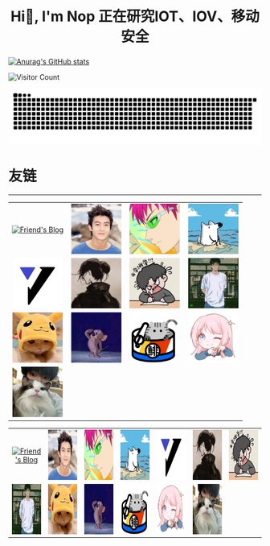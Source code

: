<h1 align="center">Hi👋, I'm Nop 正在研究IOT、IOV、移动安全</h1>
<h3 align="center"></h3>

<div id="title" align=left>

[![Anurag's GitHub stats](https://github-readme-stats.vercel.app/api?username=Nop3z&show_icons=true&theme=tokyonight)](https://space.bilibili.com/403467735?spm_id_from=333.1007.0.0)

</div>

![Visitor Count](https://profile-counter.glitch.me/Nop3z/count.svg)





<picture>
  <source media="(prefers-color-scheme: dark)" srcset="https://raw.githubusercontent.com/Nop3z/Nop3z/output/github-contribution-grid-snake-dark.svg">
  <source media="(prefers-color-scheme: light)" srcset="https://raw.githubusercontent.com/Nop3z/Nop3z/output/github-contribution-grid-snake.svg">
  <img alt="github contribution grid snake animation" src="https://raw.githubusercontent.com/Nop3z/Nop3z/output/github-contribution-grid-snake.svg">
</picture>


# 友链
--------------------------

<table style="width: 100%; table-layout: fixed;">
  <tr>
    <td style="width: 25%; text-align: center;">
      <a href="https://buutt3rf1y.github.io/" target="_blank">
        <img src="https://img.dkdun.cn/v1/2024/12/5e1c86b5a116571a.jpg" alt="Friend's Blog" width="100" height="100">
      </a>
    </td>
    <td style="width: 25%; text-align: center;">
      <a href="baozongwi.xyz" target="_blank">
        <img src="./image/597622e4231ebddab27a452a6df01ba.jpg" alt="Friend's Blog" width="100" height="100">
      </a>
    </td>
    <td style="width: 25%; text-align: center;">
      <a href="https://bamuwe.xyz/" target="_blank">
        <img src="./image/3086d7255116d87fed9b07c86f6dafb.jpg" alt="Friend's Blog" width="100" height="100">
      </a>
    </td>
    <td style="width: 25%; text-align: center;">
      <a href="https://assembly.rip/" target="_blank">
        <img src="./image/3df8814063cc8a4112f09118fceab86.jpg" alt="Friend's Blog" width="100" height="100">
      </a>
    </td>
  </tr>
  <tr>
    <td style="width: 25%; text-align: center;">
      <a href="www.7ntsec.cn" target="_blank">
        <img src="./image/6e1a2af23cbcdc0f02c2e5cbd938a27.jpg" alt="Friend's Blog" width="100" height="100">
      </a>
    </td>
    <td style="width: 25%; text-align: center;">
      <a href="1cfh.fun" target="_blank">
        <img src="./image/6137d83ecd1ff0373968cb58c38bea1.jpg" alt="Friend's Blog" width="100" height="100">
      </a>
    </td>
    <td style="width: 25%; text-align: center;">
      <a href="cnblogs.com/9man" target="_blank">
        <img src="./image/9950272f6e04b7a5236f713d3f222fd.jpg" alt="Friend's Blog" width="100" height="100">
      </a>
    </td>
    <td style="width: 25%; text-align: center;">
      <a href="www.su-cvestone.cn" target="_blank">
        <img src="./image/005815c463081016f8851aded067d14.jpg" alt="Friend's Blog" width="100" height="100">
      </a>
    </td>
  </tr>
  <tr>
    <td style="width: 25%; text-align: center;">
      <a href="ba1100n.tech" target="_blank">
        <img src="./image/d635549b99c4240f7a7b4a93831c48b.jpg" alt="Friend's Blog" width="100" height="100">
      </a>
    </td>
    <td style="width: 25%; text-align: center;">
      <a href="p1yang.github.io" target="_blank">
        <img src="./image/ae5107789df7b1727bc2680cb7cf7eb.jpg" alt="Friend's Blog" width="100" height="100">
      </a>
    </td>
    <td style="width: 25%; text-align: center;">
      <a href="https://ch0ico.fun/" target="_blank">
        <img src="./image/b70a10c307262b4b478843887369416.jpg" alt="Friend's Blog" width="100" height="100">
      </a>
    </td>
    <td style="width: 25%; text-align: center;">
      <a href="https://xyy9233.github.io/" target="_blank">
        <img src="./image/8cce133d861671e6972d58adc755f16.png" alt="Friend's Blog" width="100" height="100">
      </a>
    </td>
  </tr>
  <tr>
    <td style="width: 25%; text-align: center;">
      <a href="https://sh1j1.github.io/" target="_blank">
        <img src="./image/2d0bd21357522278346698c817b2462.jpg" alt="Friend's Blog" width="100" height="100">
      </a>
    </td>
    <!-- 添加更多的博客链接 -->
  </tr>
</table>

<table style="width: 100%; table-layout: fixed;">
  <tr>
    <td style="width: 14.28%; text-align: center;">
      <a href="https://buutt3rf1y.github.io/" target="_blank">
        <img src="https://img.dkdun.cn/v1/2024/12/5e1c86b5a116571a.jpg" alt="Friend's Blog" width="100" height="100">
      </a>
    </td>
    <td style="width: 14.28%; text-align: center;">
      <a href="baozongwi.xyz" target="_blank">
        <img src="./image/597622e4231ebddab27a452a6df01ba.jpg" alt="Friend's Blog" width="100" height="100">
      </a>
    </td>
    <td style="width: 14.28%; text-align: center;">
      <a href="https://bamuwe.xyz/" target="_blank">
        <img src="./image/3086d7255116d87fed9b07c86f6dafb.jpg" alt="Friend's Blog" width="100" height="100">
      </a>
    </td>
    <td style="width: 14.28%; text-align: center;">
      <a href="https://assembly.rip/" target="_blank">
        <img src="./image/3df8814063cc8a4112f09118fceab86.jpg" alt="Friend's Blog" width="100" height="100">
      </a>
    </td>
    <td style="width: 14.28%; text-align: center;">
      <a href="www.7ntsec.cn" target="_blank">
        <img src="./image/6e1a2af23cbcdc0f02c2e5cbd938a27.jpg" alt="Friend's Blog" width="100" height="100">
      </a>
    </td>
    <td style="width: 14.28%; text-align: center;">
      <a href="1cfh.fun" target="_blank">
        <img src="./image/6137d83ecd1ff0373968cb58c38bea1.jpg" alt="Friend's Blog" width="100" height="100">
      </a>
    </td>
    <td style="width: 14.28%; text-align: center;">
      <a href="cnblogs.com/9man" target="_blank">
        <img src="./image/9950272f6e04b7a5236f713d3f222fd.jpg" alt="Friend's Blog" width="100" height="100">
      </a>
    </td>
  </tr>
  <tr>
    <td style="width: 14.28%; text-align: center;">
      <a href="www.su-cvestone.cn" target="_blank">
        <img src="./image/005815c463081016f8851aded067d14.jpg" alt="Friend's Blog" width="100" height="100">
      </a>
    </td>
    <td style="width: 14.28%; text-align: center;">
      <a href="ba1100n.tech" target="_blank">
        <img src="./image/d635549b99c4240f7a7b4a93831c48b.jpg" alt="Friend's Blog" width="100" height="100">
      </a>
    </td>
    <td style="width: 14.28%; text-align: center;">
      <a href="p1yang.github.io" target="_blank">
        <img src="./image/ae5107789df7b1727bc2680cb7cf7eb.jpg" alt="Friend's Blog" width="100" height="100">
      </a>
    </td>
    <td style="width: 14.28%; text-align: center;">
      <a href="https://ch0ico.fun/" target="_blank">
        <img src="./image/b70a10c307262b4b478843887369416.jpg" alt="Friend's Blog" width="100" height="100">
      </a>
    </td>
    <td style="width: 14.28%; text-align: center;">
      <a href="https://xyy9233.github.io/" target="_blank">
        <img src="./image/8cce133d861671e6972d58adc755f16.png" alt="Friend's Blog" width="100" height="100">
      </a>
    </td>
    <td style="width: 14.28%; text-align: center;">
      <a href="https://sh1j1.github.io/" target="_blank">
        <img src="./image/2d0bd21357522278346698c817b2462.jpg" alt="Friend's Blog" width="100" height="100">
      </a>
    </td>
    <!-- 添加更多的博客链接 -->
  </tr>
</table>
